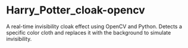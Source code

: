 # Harry_Potter_cloak-opencv
A real-time invisibility cloak effect using OpenCV and Python.   Detects a specific color cloth and replaces it with the background to simulate invisibility.
